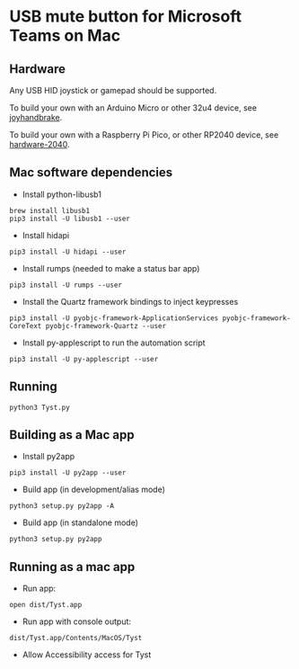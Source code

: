 # USB mute button for Microsoft Teams on Mac

## Hardware

Any USB HID joystick or gamepad should be supported.

To build your own with an Arduino Micro or other 32u4 device, see
[joyhandbrake](https://github.com/bringert/joyhandbrake).

To build your own with a Raspberry Pi Pico, or other RP2040 device, see
[hardware-2040](hardware-2040).

## Mac software dependencies

* Install python-libusb1

```
brew install libusb1
pip3 install -U libusb1 --user
```

* Install hidapi

```
pip3 install -U hidapi --user
```

* Install rumps (needed to make a status bar app)

```
pip3 install -U rumps --user
```

* Install the Quartz framework bindings to inject keypresses

```
pip3 install -U pyobjc-framework-ApplicationServices pyobjc-framework-CoreText pyobjc-framework-Quartz --user
```

* Install py-applescript to run the automation script

```
pip3 install -U py-applescript --user
```

## Running

```
python3 Tyst.py
```


## Building as a Mac app

* Install py2app

```
pip3 install -U py2app --user
```

* Build app (in development/alias mode)

```
python3 setup.py py2app -A
```

* Build app (in standalone mode)

```
python3 setup.py py2app
```

## Running as a mac app

* Run app:

```
open dist/Tyst.app
```

* Run app with console output:

```
dist/Tyst.app/Contents/MacOS/Tyst
```

* Allow Accessibility access for Tyst
